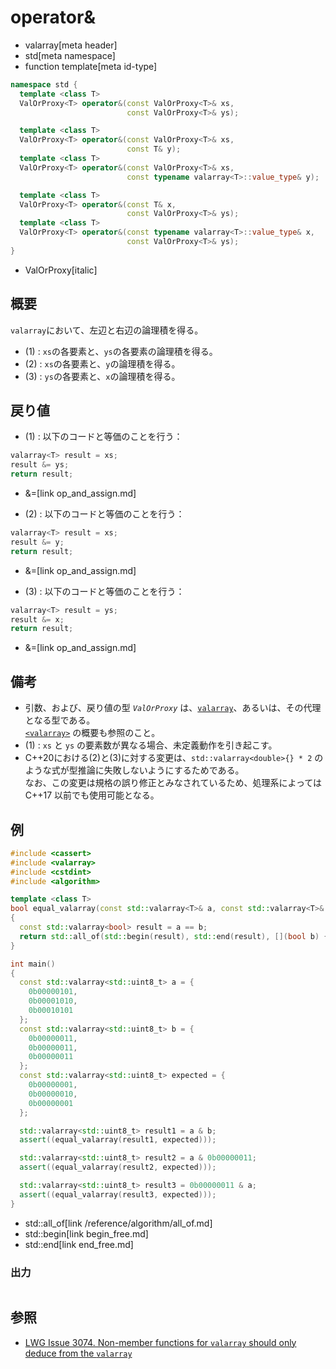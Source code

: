 # operator&
* valarray[meta header]
* std[meta namespace]
* function template[meta id-type]

```cpp
namespace std {
  template <class T>
  ValOrProxy<T> operator&(const ValOrProxy<T>& xs,
                          const ValOrProxy<T>& ys);                     // (1)

  template <class T>
  ValOrProxy<T> operator&(const ValOrProxy<T>& xs,
                          const T& y);                                  // (2) C++17 まで
  template <class T>
  ValOrProxy<T> operator&(const ValOrProxy<T>& xs,
                          const typename valarray<T>::value_type& y);   // (2) C++20 から

  template <class T>
  ValOrProxy<T> operator&(const T& x,
                          const ValOrProxy<T>& ys);                     // (3) C++17 まで
  template <class T>
  ValOrProxy<T> operator&(const typename valarray<T>::value_type& x,
                          const ValOrProxy<T>& ys);                     // (3) C++20 から
}
```
* ValOrProxy[italic]

## 概要
`valarray`において、左辺と右辺の論理積を得る。

- (1) : `xs`の各要素と、`ys`の各要素の論理積を得る。
- (2) : `xs`の各要素と、`y`の論理積を得る。
- (3) : `ys`の各要素と、`x`の論理積を得る。


## 戻り値
- (1) : 以下のコードと等価のことを行う：

```cpp
valarray<T> result = xs;
result &= ys;
return result;
```
* &=[link op_and_assign.md]


- (2) : 以下のコードと等価のことを行う：

```cpp
valarray<T> result = xs;
result &= y;
return result;
```
* &=[link op_and_assign.md]


- (3) : 以下のコードと等価のことを行う：

```cpp
valarray<T> result = ys;
result &= x;
return result;
```
* &=[link op_and_assign.md]


## 備考
- 引数、および、戻り値の型 *`ValOrProxy`* は、[`valarray`](../valarray.md)、あるいは、その代理となる型である。  
	[`<valarray>`](../../valarray.md) の概要も参照のこと。
- (1) : `xs` と `ys` の要素数が異なる場合、未定義動作を引き起こす。
- C++20における(2)と(3)に対する変更は、`std::valarray<double>{} * 2` のような式が型推論に失敗しないようにするためである。  
	なお、この変更は規格の誤り修正とみなされているため、処理系によっては C++17 以前でも使用可能となる。


## 例
```cpp example
#include <cassert>
#include <valarray>
#include <cstdint>
#include <algorithm>

template <class T>
bool equal_valarray(const std::valarray<T>& a, const std::valarray<T>& b)
{
  const std::valarray<bool> result = a == b;
  return std::all_of(std::begin(result), std::end(result), [](bool b) { return b; });
}

int main()
{
  const std::valarray<std::uint8_t> a = {
    0b00000101,
    0b00001010,
    0b00010101
  };
  const std::valarray<std::uint8_t> b = {
    0b00000011,
    0b00000011,
    0b00000011
  };
  const std::valarray<std::uint8_t> expected = {
    0b00000001,
    0b00000010,
    0b00000001
  };

  std::valarray<std::uint8_t> result1 = a & b;
  assert((equal_valarray(result1, expected)));

  std::valarray<std::uint8_t> result2 = a & 0b00000011;
  assert((equal_valarray(result2, expected)));

  std::valarray<std::uint8_t> result3 = 0b00000011 & a;
  assert((equal_valarray(result3, expected)));
}
```
* std::all_of[link /reference/algorithm/all_of.md]
* std::begin[link begin_free.md]
* std::end[link end_free.md]

### 出力
```
```


## 参照
- [LWG Issue 3074. Non-member functions for `valarray` should only deduce from the `valarray`](https://wg21.cmeerw.net/lwg/issue3074)
